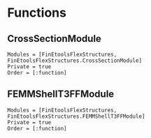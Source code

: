 # Functions


## CrossSectionModule

```@autodocs
Modules = [FinEtoolsFlexStructures, FinEtoolsFlexStructures.CrossSectionModule]
Private = true
Order = [:function]
```

## FEMMShellT3FFModule

```@autodocs
Modules = [FinEtoolsFlexStructures, FinEtoolsFlexStructures.FEMMShellT3FFModule]
Private = true
Order = [:function]
```
